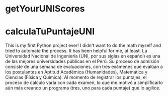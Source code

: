 # getYourUNIScores
# calculaTuPuntajeUNI
This is my first Python project ever! I didn't want to do the math myself and tried to automate the process. It has been helpful for me, at least.
La Universidad Nacional de Ingeniería (UNI, por sus siglas en español) es una de las mejores universidades públicas en el Perú. Su proceso de admisión consiste de una semana de evaluaciones, con tres exámenes que evalúan a los postulantes en Aptitud Académica (Humanidades), Matemática y Ciencias (Física y Química). Al momento de registrar los puntajes, el proceso de cálculo varía con cada examen, lo que me motivó a simplificarlo aún más creando un programa (tres, uno para cada puntaje) que lo agilice.
